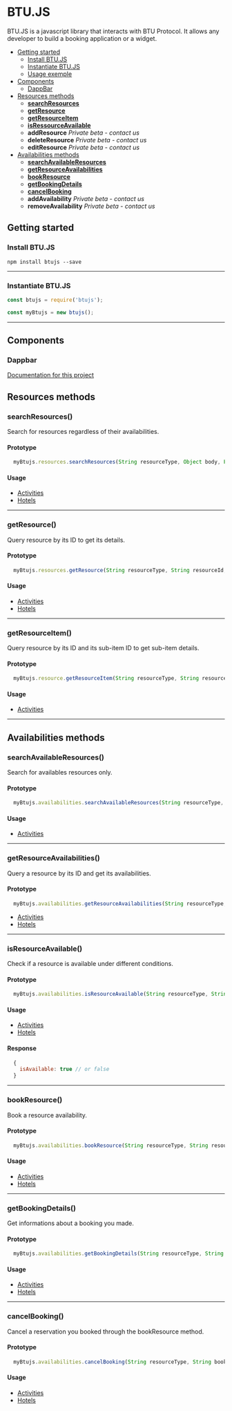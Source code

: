 # BTU.JS

BTU.JS is a javascript library that interacts with BTU Protocol. It allows any developer to build a booking application or a widget.

  - [Getting started](#getting-started)
    - [Install BTU.JS](#install-btujs)
    - [Instantiate BTU.JS](#instantiate-btujs)
    - [Usage exemple](#usage-exemple)
  - [Components](#components)
    - [DappBar](#dappbar)
  - [Resources methods](#resources-methods)
    - [**searchResources**](#searchresources)
    - [**getResource**](#getresource)
    - [**getResourceItem**](#getresourceitem)
    - [**isRessourceAvailable**](#isresourceavailable)
    - **addResource** *Private beta - contact us*
    - **deleteResource** *Private beta - contact us*
    - **editResource** *Private beta - contact us*
  - [Availabilities methods](#availabilities-methods)
    - [**searchAvailableResources**](#searchavailableresources)
    - [**getResourceAvailabilities**](#getresourceavailabilities)
    - [**bookResource**](#bookresource)
    - [**getBookingDetails**](#getbookingdetails)
    - [**cancelBooking**](#cancelbooking)
    - **addAvailability** *Private beta - contact us*
    - **removeAvailability** *Private beta - contact us*

## Getting started

### Install BTU.JS

```
npm install btujs --save
```

---

### Instantiate BTU.JS

```javascript
const btujs = require('btujs');

const myBtujs = new btujs();
```

---

## Components

### Dappbar

[Documentation for this project](documentation/BTU-Plugin.md)

## Resources methods

### **searchResources()**

Search for resources regardless of their availabilities.

#### Prototype
```javascript
  myBtujs.resources.searchResources(String resourceType, Object body, Function callback)
```

#### Usage

- [Activities](./documentation/activities.md#searchresources)
- [Hotels](./documentation/hotels.md#searchresources)

---

### **getResource()**

Query resource by its ID to get its details.

#### Prototype
```javascript
  myBtujs.resources.getResource(String resourceType, String resourceId, Object body, Function callback)
```

#### Usage

- [Activities](./documentation/activities.md#getresource)
- [Hotels](./documentation/hotels.md#getresource)


---

### **getResourceItem()**

Query resource by its ID and its sub-item ID to get sub-item details.

#### Prototype
```javascript
  myBtujs.resource.getResourceItem(String resourceType, String resourceId, String itemId, Object body, Function callback)
```

#### Usage

- [Activities](./documentation/activities.md#getresourceitem)


---

## Availabilities methods

### **searchAvailableResources()**

Search for availables resources only.

#### Prototype
```javascript
  myBtujs.availabilities.searchAvailableResources(String resourceType, Object body, Function callback)
```

#### Usage

- [Activities](./documentation/activities.md#searchavailableresources)


---

### **getResourceAvailabilities()**

Query a resource by its ID and get its availabilities.

#### Prototype
```javascript
  myBtujs.availabilities.getResourceAvailabilities(String resourceType, String resourceId, Object body, Function callback)
```

- [Activities](./documentation/activities.md#getresourceavailabilities)
- [Hotels](./documentation/hotels.md#getresourceavailabilities)


---

### **isResourceAvailable()**

Check if a resource is available under different conditions.

#### Prototype
```javascript
  myBtujs.availabilities.isResourceAvailable(String resourceType, String resourceId, Object body, Function callback)
```

#### Usage

- [Activities](./documentation/activities.md#getresourceavailabilities)
- [Hotels](./documentation/hotels.md#getresourceavailabilities)

#### Response

```javascript
  {
    isAvailable: true // or false
  }
```

---

### **bookResource()**

Book a resource availability.

#### Prototype
```javascript
  myBtujs.availabilities.bookResource(String resourceType, String resourceId, Object body, Function callback)
```

#### Usage

- [Activities](./documentation/activities.md#bookresource)
- [Hotels](./documentation/hotels.md#bookresource)

---

### **getBookingDetails()**

Get informations about a booking you made.

#### Prototype
```javascript
  myBtujs.availabilities.getBookingDetails(String resourceType, String bookingId, Object body, Function callback)
```

#### Usage

- [Activities](./documentation/activities.md#getbookingdetails)
- [Hotels](./documentation/hotels.md#getbookingdetails)

---

### **cancelBooking()**

Cancel a reservation you booked through the bookResource method.

#### Prototype
```javascript
  myBtujs.availabilities.cancelBooking(String resourceType, String bookingId, Object body, Function callback)
```

#### Usage

- [Activities](./documentation/activities.md#cancelbooking)
- [Hotels](./documentation/hotels.md#cancelbooking)

